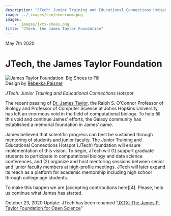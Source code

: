 ```yaml
---
description: "JTech: Junior Training and Educational Connections Hotspot."
image: ../_images/seo/newsroom.png
images:
    - _images/jxtx-shoes.png
title: "JTech, the James Taylor Foundation"
---
```


<Date>May 7th 2020</Date>

# JTech, the James Taylor Foundation

<Image alt="James Taylor Foundation: Big Shoes to Fill" image={props.images[0]} />
<Figcaption>Design by <a href="https://twitter.com/rebekkapaisner">Rebekka Paisner</a></Figcaption>

*JTech: Junior Training and Educational Connections Hotspot*

The recent passing of [Dr. James Taylor][3], the Ralph S. O’Connor Professor of Biology and Professor of Computer Science at Johns Hopkins University, has left an enormous void in the field of computational biology. To help fill this void and continue James’ efforts, the Galaxy community has established a memorial foundation in James’ name.

James believed that scientific progress can best be sustained through mentoring of students and junior faculty. The Junior Training and Educational Connections Hotspot (JTech) foundation will ensure implementation of this vision. To begin, JTech will (1) support graduate students to participate in computational biology and data science conferences, and (2) organize and host mentoring sessions between senior and junior faculty members at high-profile meetings. JTech will later expand its reach as a platform for academic mentorship including high school through college age students.

To make this happen we are [accepting contributions here][4]. Please, help us continue what James has started.

October 23, 2020 Update: JTech has been renamed "[JXTX: The James P. Taylor Foundation for Open Science][5]"

[3]: https://galaxyproject.org/jxtx/
[5]: /about
